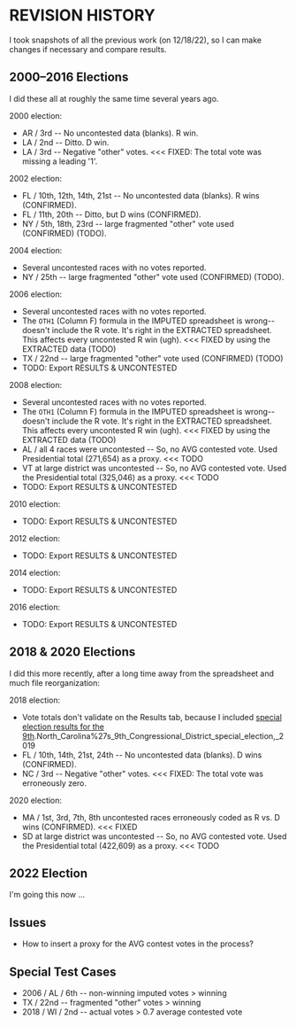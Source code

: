 # REVISION HISTORY

I took snapshots of all the previous work (on 12/18/22), so I can make changes if necessary and compare results.

## 2000–2016 Elections

I did these all at roughly the same time several years ago.
 
2000 election:
- AR / 3rd -- No uncontested data (blanks). R win. 
- LA / 2nd -- Ditto. D win.
- LA / 3rd -- Negative "other" votes. <<< FIXED: The total vote was missing a leading '1'.

2002 election:
- FL / 10th, 12th, 14th, 21st -- No uncontested data (blanks). R wins (CONFIRMED).
- FL / 11th, 20th -- Ditto, but D wins (CONFIRMED).
- NY / 5th, 18th, 23rd -- large fragmented "other" vote used (CONFIRMED) (TODO).

2004 election:
- Several uncontested races with no votes reported.
- NY / 25th -- large fragmented "other" vote used (CONFIRMED) (TODO).

2006 election:
- Several uncontested races with no votes reported.
- The `OTH1` (Column F) formula in the IMPUTED spreadsheet is wrong--doesn't include the R vote. It's right in the EXTRACTED spreadsheet. This affects every uncontested R win (ugh). <<< FIXED by using the EXTRACTED data (TODO)
- TX / 22nd -- large fragmented "other" vote used (CONFIRMED) (TODO)
- TODO: Export RESULTS & UNCONTESTED

2008 election:
- Several uncontested races with no votes reported.
- The `OTH1` (Column F) formula in the IMPUTED spreadsheet is wrong--doesn't include the R vote. It's right in the EXTRACTED spreadsheet. This affects every uncontested R win (ugh). <<< FIXED by using the EXTRACTED data (TODO)
- AL / all 4 races were uncontested -- So, no AVG contested vote. Used Presidential total (271,654) as a proxy. <<< TODO
- VT at large district was uncontested -- So, no AVG contested vote. Used the Presidential total (325,046) as a proxy. <<< TODO
- TODO: Export RESULTS & UNCONTESTED

2010 election:
- TODO: Export RESULTS & UNCONTESTED

2012 election:
- TODO: Export RESULTS & UNCONTESTED

2014 election:
- TODO: Export RESULTS & UNCONTESTED

2016 election:
- TODO: Export RESULTS & UNCONTESTED

## 2018 & 2020 Elections

I did this more recently, after a long time away from the spreadsheet and much file reorganization:

2018 election:
- Vote totals don't validate on the Results tab, because I included [special election results for the 9th](https://ballotpedia.org/).North_Carolina%27s_9th_Congressional_District_special_election,_2019
- FL / 10th, 14th, 21st, 24th -- No uncontested data (blanks). D wins (CONFIRMED).
- NC / 3rd -- Negative "other" votes. <<< FIXED: The total vote was erroneously zero.

2020 election:
- MA / 1st, 3rd, 7th, 8th uncontested races erroneously coded as R vs. D wins (CONFIRMED). <<< FIXED
- SD at large district was uncontested -- So, no AVG contested vote. Used the Presidential total (422,609) as a proxy. <<< TODO

## 2022 Election

I'm going this now ...

## Issues

- How to insert a proxy for the AVG contest votes in the process?

## Special Test Cases

- 2006 / AL / 6th -- non-winning imputed votes > winning
- TX / 22nd -- fragmented "other" votes > winning
- 2018 / WI / 2nd -- actual votes > 0.7 average contested vote
